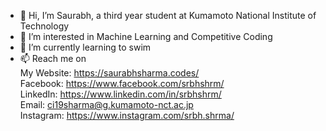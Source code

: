 - 👋 Hi, I’m Saurabh, a third year student at Kumamoto National Institute of Technology
- 👀 I’m interested in Machine Learning and Competitive Coding
- 🌱 I’m currently learning to swim
- 📫 Reach me on <br>
My Website: https://saurabhsharma.codes/ <br>
Facebook: https://www.facebook.com/srbhshrm/ <br>
LinkedIn: https://www.linkedin.com/in/srbhshrm/ <br>
Email: <a href="mailto:ci19sharma@g.kumamoto-nct.ac.jp">ci19sharma@g.kumamoto-nct.ac.jp</a> <br>
Instagram: https://www.instagram.com/srbh.shrma/ <br>

<!---
sou127/sou127 is a ✨ special ✨ repository because its `README.md` (this file) appears on your GitHub profile.
You can click the Preview link to take a look at your changes.
--->
